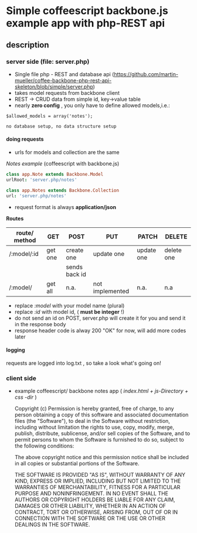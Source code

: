 # Simple coffeescript backbone.js example app with php-REST api


## description

### server side (file: server.php)

* Single file php - REST and database api (https://github.com/martin-mueller/coffee-backbone-php-rest-api-skeleton/blob/simple/server.php)
* takes model requests from backbone client
* REST -> CRUD data	from simple id, key->value table
* nearly **zero config** , you only have to define allowed models,i.e.:

```$allowed_models = array('notes');```

	no database setup, no data structure setup

#### doing requests

* urls for models and collection are the same

_Notes example_  (coffeescript with backbone.js)

````coffeescript
class app.Note extends Backbone.Model
urlRoot: 'server.php/notes'
````

````coffeescript
class app.Notes extends Backbone.Collection
url: 'server.php/notes'
````

* request format is always **application/json**

**Routes**

| route/ method	|   GET    | POST          |   PUT    |   PATCH    |   DELETE
|----------------|----------|---------------|----------|------------|------
| /:model/:id     | get one  |  create one   |update one| update one| delete one
|                |          | sends back id  |          |           |
| /:model/        | get all  | n.a.          |not implemented| n.a.| n.a
            
* replace _:model_ with your model name (plural)
* replace _:id_ with model id, ( **must be integer** !)
* do not send an id on POST, server.php will create it for you and send it in the response body
* response header code is alway 200 "OK" for now, will add more codes later

#### logging

requests are logged into log.txt , so take a look what's going on!



### client side

* example coffeescript/ backbone notes app ( _index.html + js-Directory + css -dir_ )




	Copyright (c) <year> <copyright holders>
	Permission is hereby granted, free of charge, to any person obtaining a copy of this software and associated documentation files (the "Software"), to deal in the Software without restriction, including without limitation the rights to use, copy, modify, merge, publish, distribute, sublicense, and/or sell copies of the Software, and to permit persons to whom the Software is furnished to do so, subject to the following conditions:

	The above copyright notice and this permission notice shall be included in all copies or substantial portions of the Software.

	THE SOFTWARE IS PROVIDED "AS IS", WITHOUT WARRANTY OF ANY KIND, EXPRESS OR IMPLIED, INCLUDING BUT NOT LIMITED TO THE WARRANTIES OF MERCHANTABILITY, FITNESS FOR A PARTICULAR PURPOSE AND NONINFRINGEMENT. IN NO EVENT SHALL THE AUTHORS OR COPYRIGHT HOLDERS BE LIABLE FOR ANY CLAIM, DAMAGES OR OTHER LIABILITY, WHETHER IN AN ACTION OF CONTRACT, TORT OR OTHERWISE, ARISING FROM, OUT OF OR IN CONNECTION WITH THE SOFTWARE OR THE USE OR OTHER DEALINGS IN THE SOFTWARE.
